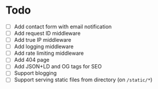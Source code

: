 # Todo

- [ ] Add contact form with email notification
- [ ] Add request ID middleware
- [ ] Add true IP middleware
- [ ] Add logging middleware
- [ ] Add rate limiting middleware
- [ ] Add 404 page
- [ ] Add JSON+LD and OG tags for SEO
- [ ] Support blogging
- [ ] Support serving static files from directory (on `/static/*`)
